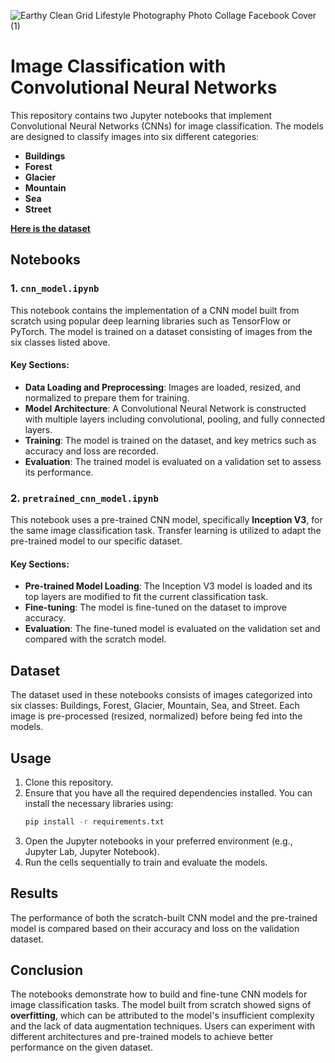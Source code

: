 
![Earthy Clean Grid Lifestyle Photography Photo Collage Facebook Cover (1)](https://github.com/user-attachments/assets/ad4d83a0-8890-48bc-92be-b0a6e0e12f0c)

# Image Classification with Convolutional Neural Networks

This repository contains two Jupyter notebooks that implement Convolutional Neural Networks (CNNs) for image classification. The models are designed to classify images into six different categories:

- **Buildings**
- **Forest**
- **Glacier**
- **Mountain**
- **Sea**
- **Street**

[**Here is the dataset**](https://www.kaggle.com/datasets/puneet6060/intel-image-classification)


## Notebooks

### 1. `cnn_model.ipynb`
This notebook contains the implementation of a CNN model built from scratch using popular deep learning libraries such as TensorFlow or PyTorch. The model is trained on a dataset consisting of images from the six classes listed above.

#### Key Sections:
- **Data Loading and Preprocessing**: Images are loaded, resized, and normalized to prepare them for training.
- **Model Architecture**: A Convolutional Neural Network is constructed with multiple layers including convolutional, pooling, and fully connected layers.
- **Training**: The model is trained on the dataset, and key metrics such as accuracy and loss are recorded.
- **Evaluation**: The trained model is evaluated on a validation set to assess its performance.

### 2. `pretrained_cnn_model.ipynb`
This notebook uses a pre-trained CNN model, specifically **Inception V3**, for the same image classification task. Transfer learning is utilized to adapt the pre-trained model to our specific dataset.

#### Key Sections:
- **Pre-trained Model Loading**: The Inception V3 model is loaded and its top layers are modified to fit the current classification task.
- **Fine-tuning**: The model is fine-tuned on the dataset to improve accuracy.
- **Evaluation**: The fine-tuned model is evaluated on the validation set and compared with the scratch model.

## Dataset
The dataset used in these notebooks consists of images categorized into six classes: Buildings, Forest, Glacier, Mountain, Sea, and Street. Each image is pre-processed (resized, normalized) before being fed into the models.

## Usage
1. Clone this repository.
2. Ensure that you have all the required dependencies installed. You can install the necessary libraries using:
    ```bash
    pip install -r requirements.txt
    ```
3. Open the Jupyter notebooks in your preferred environment (e.g., Jupyter Lab, Jupyter Notebook).
4. Run the cells sequentially to train and evaluate the models.

## Results
The performance of both the scratch-built CNN model and the pre-trained model is compared based on their accuracy and loss on the validation dataset.

## Conclusion
The notebooks demonstrate how to build and fine-tune CNN models for image classification tasks. The model built from scratch showed signs of **overfitting**, which can be attributed to the model's insufficient complexity and the lack of data augmentation techniques. Users can experiment with different architectures and pre-trained models to achieve better performance on the given dataset.
